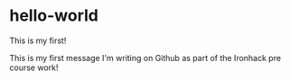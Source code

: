# hello-world
This is my first!

This is my first message I'm writing on Github as part of the Ironhack pre course work!
